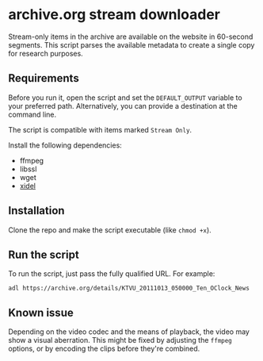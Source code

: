 # archive.org stream downloader

Stream-only items in the archive are available on the website in 60-second segments.
This script parses the available metadata to create a single copy for research purposes.

## Requirements

Before you run it, open the script and set the `DEFAULT_OUTPUT` variable to your preferred path. Alternatively, you can provide a destination at the command line. 

The script is compatible with items marked `Stream Only`.

Install the following dependencies:

* ffmpeg
* libssl
* wget
* [xidel](https://www.videlibri.de/xidel.html)

## Installation

Clone the repo and make the script executable (like `chmod +x`).

## Run the script

To run the script, just pass the fully qualified URL.
For example:

```
adl https://archive.org/details/KTVU_20111013_050000_Ten_OClock_News
```

## Known issue

Depending on the video codec and the means of playback, the video may show a visual aberration.
This might be fixed by adjusting the `ffmpeg` options, or by encoding the clips before they're combined.

